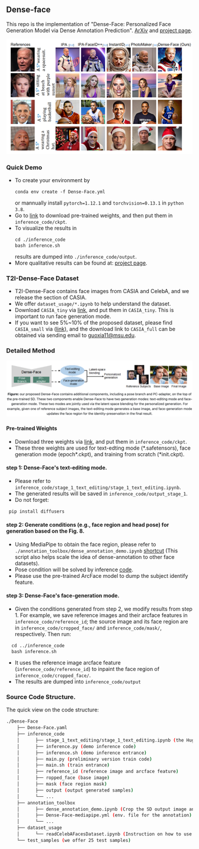 ## Dense-face
This repo is the implementation of "Dense-Face: Personalized Face Generation Model via Dense Annotation Prediction". [ArXiv](https://drive.google.com/file/d/1D4PiEDvaTQt1fJykfQ5cZSMxrGZjcucF/view?usp=sharing) and [project page](https://chelsea234.github.io/Dense-Face.github.io/).

![Teaser](./teaser/figure1.png)

### Quick Demo
- To create your environment by
  ```
  conda env create -f Dense-Face.yml
  ```
  or mannually install `pytorch=1.12.1` and `torchvision=0.13.1` in `python 3.8`.
- Go to [link](https://drive.google.com/file/d/1D4PiEDvaTQt1fJykfQ5cZSMxrGZjcucF/view?usp=sharing) to download pre-trained weights, and then put them in `inference_code/ckpt`.
- To visualize the results in 
  ```
  cd ./inference_code
  bash inference.sh
  ```
  results are dumped into `./inference_code/output`.
- More qualitative results can be found at: [project page](https://chelsea234.github.io/Dense-Face.github.io/).

### T2I-Dense-Face Dataset
- T2I-Dense-Face contains face images from CASIA and CelebA, and we release the section of CASIA. 
- We offer `dataset_usage/*.ipynb` to help understand the dataset.
- Download `CASIA_tiny` via [link](https://drive.google.com/file/d/1Nr8xwErb8CJc-vnVWj9-hXt260hbk-ce/view?usp=sharing), and put them in `CASIA_tiny`. This is important to run face generation mode.
- If you want to see 5%~10% of the proposed dataset, please find `CASIA_small` via ([link](https://drive.google.com/drive/folders/1AwMiekWqeQryz-sDlNjQkGCTua7rVspE?usp=sharing)), and the download link to `CASIA_full` can be obtained via sending email to guoxia11@msu.edu. 

### Detailed Method

![Teaser](./teaser/figure2.png)

#### Pre-trained Weights
- Download three weights via [link](https://drive.google.com/drive/folders/1bJ54h35VxaMWg25UVhLW6D82weKl8zNI?usp=drive_link), and put them in `inference_code/ckpt`.
- These three weights are used for text-edting mode (\*.safetensors), face generation mode (epoch*.ckpt), and training from scratch (\*init.ckpt). 

#### step 1: Dense-Face's text-editing mode.
- Please refer to `inference_code/stage_1_text_editing/stage_1_text_editing.ipynb`.
- The generated results will be saved in `inference_code/output_stage_1`.
- Do not forget:
 ```bash
  pip install diffusers
 ```

#### step 2: Generate conditions (e.g., face region and head pose) for generation based on the Fig. 8. 
- Using MediaPipe to obtain the face region, please refer to `./annotation_toolbox/dense_annotation_demo.ipynb` [shortcut](./annotation_toolbox/dense_annotation_demo.ipynb) (This script also helps scale the idea of dense-annotation to other face datasets).
- Pose condition will be solved by inference [code](./inference_code/inference.py#L202).
- Please use the pre-trained ArcFace model to dump the subject identify feature.

#### step 3: Dense-Face's face-generation mode.
- Given the conditions generated from step 2, we modify results from step 1. For example, we save reference images and their arcface features in `inference_code/reference_id`; the source image and its face region are in `inference_code/cropped_face/` and `inference_code/mask/`, respectively. Then run: 
 ```
   cd ../inference_code
   bash inference.sh
 ```
- It uses the reference image arcface feature (`inference_code/reference_id`) to inpaint the face region of `inference_code/cropped_face/`.
- The results are dumped into `inference_code/output`

### Source Code Structure.
The quick view on the code structure:
```bash
./Dense-Face
    ├── Dense-Face.yaml 
    ├── inference_code
    │      ├── stage_1_text_editing/stage_1_text_editing.ipynb (the Huggingface interface on Text-based Editing mode.)
    │      ├── inference.py (demo inference code)
    │      ├── inference.sh (demo inference entrance)
    │      ├── main.py (preliminary version train code)
    │      ├── main.sh (train entrance)
    │      ├── reference_id (reference image and arcface feature)
    │      ├── ropped_face (base image)
    │      ├── mask (face region mask)
    │      ├── output (output generated samples)
    │      └── ...
    ├── annotation_toolbox
    │      ├── dense_annotation_demo.ipynb (Crop the SD output image and produce the face region mask)
    │      ├── Dense-Face-mediapipe.yml (env. file for the annotation)
    │      └── ...
    ├── dataset_usage
    │      └── readCelebAFacesDataset.ipynb (Instruction on how to use dataset)
    └── test_samples (we offer 25 test samples)
```

<!-- ### Reference
If you think our work is helpful, please cite:
```Bibtex
@inproceedings{hifi_net_xiaoguo,
  author = { Xiao Guo and Xiaohong Liu and Zhiyuan Ren and Steven Grosz and Iacopo Masi and Xiaoming Liu },
  title = { Hierarchical Fine-Grained Image Forgery Detection and Localization },
  booktitle = { CVPR },
  year = { 2023 },
}
``` -->